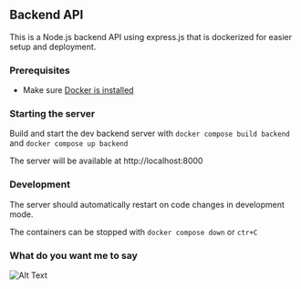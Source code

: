 ## Backend API

This is a Node.js backend API using express.js that is dockerized for easier setup and deployment.

### Prerequisites
- Make sure [Docker is installed](https://www.docker.com/get-started/)

### Starting the server
Build and start the dev backend server with `docker compose build backend` and `docker compose up backend`

The server will be available at http://localhost:8000

### Development
The server should automatically restart on code changes in development mode.

The containers can be stopped with `docker compose down` or `ctr+C`

### What do you want me to say

![Alt Text](https://media.giphy.com/media/McDsz11ZslqTP8022F/giphy.gif?cid=ecf05e47sz7wl72qnl51h5gqxucm5bisdztfx6p3rjw3chcn&ep=v1_gifs_search&rid=giphy.gif&ct=g)
